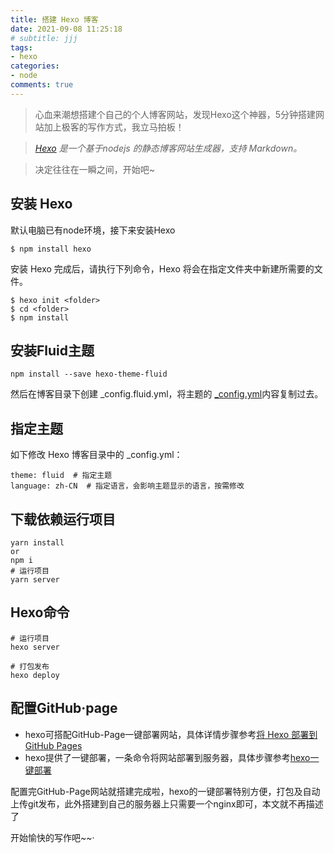```yaml
---
title: 搭建 Hexo 博客
date: 2021-09-08 11:25:18
# subtitle: jjj
tags:
- hexo
categories: 
- node
comments: true
---
```


>心血来潮想搭建个自己的个人博客网站，发现Hexo这个神器，5分钟搭建网站加上极客的写作方式，我立马拍板！

>*[Hexo](https://hexo.io/) 是一个基于nodejs 的静态博客网站生成器，支持 Markdown。*

>决定往往在一瞬之间，开始吧~
## 安装 Hexo
默认电脑已有node环境，接下来安装Hexo
```
$ npm install hexo
```
安装 Hexo 完成后，请执行下列命令，Hexo 将会在指定文件夹中新建所需要的文件。
```
$ hexo init <folder>
$ cd <folder>
$ npm install
```
## 安装Fluid主题
```
npm install --save hexo-theme-fluid
```
然后在博客目录下创建 _config.fluid.yml，将主题的 [_config.yml](https://github.com/fluid-dev/hexo-theme-fluid/blob/master/_config.yml)内容复制过去。

## 指定主题
如下修改 Hexo 博客目录中的 _config.yml：
```
theme: fluid  # 指定主题
language: zh-CN  # 指定语言，会影响主题显示的语言，按需修改
```
## 下载依赖运行项目
```
yarn install
or
npm i
# 运行项目
yarn server
```
## Hexo命令
```
# 运行项目
hexo server

# 打包发布
hexo deploy
```
## 配置GitHub·page
* hexo可搭配GitHub-Page一键部署网站，具体详情步骤参考[将 Hexo 部署到 GitHub Pages](https://hexo.io/zh-cn/docs/github-pages)
* hexo提供了一键部署，一条命令将网站部署到服务器，具体步骤参考[hexo一键部署](https://hexo.io/zh-cn/docs/one-command-deployment)

配置完GitHub-Page网站就搭建完成啦，hexo的一键部署特别方便，打包及自动上传git发布，此外搭建到自己的服务器上只需要一个nginx即可，本文就不再描述了

开始愉快的写作吧~~·